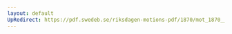 ```yaml
---
layout: default
UpRedirect: https://pdf.swedeb.se/riksdagen-motions-pdf/1870/mot_1870__ak__00079/mot_1870__ak__00079_001.pdf
---
```

